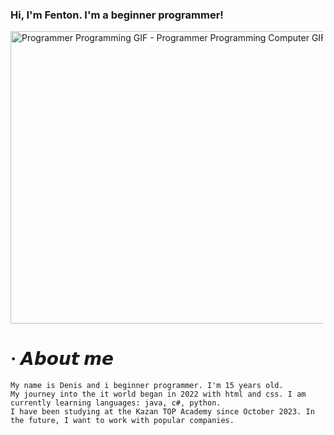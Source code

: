 ### Hi, I'm Fenton. I'm a beginner programmer!

<img src="https://media1.tenor.com/m/41I-iMyClCgAAAAd/programmer-programming.gif" width="833" height="467.97752808988764" alt="Programmer Programming GIF - Programmer Programming Computer GIFs" style="max-width: 500px;">

# · 𝘼𝙗𝙤𝙪𝙩 𝙢𝙚
    My name is Denis and i beginner programmer. I'm 15 years old. 
    My journey into the it world began in 2022 with html and css. I am currently learning languages: java, c#, python. 
    I have been studying at the Kazan TOP Academy since October 2023. In the future, I want to work with popular companies.
 
